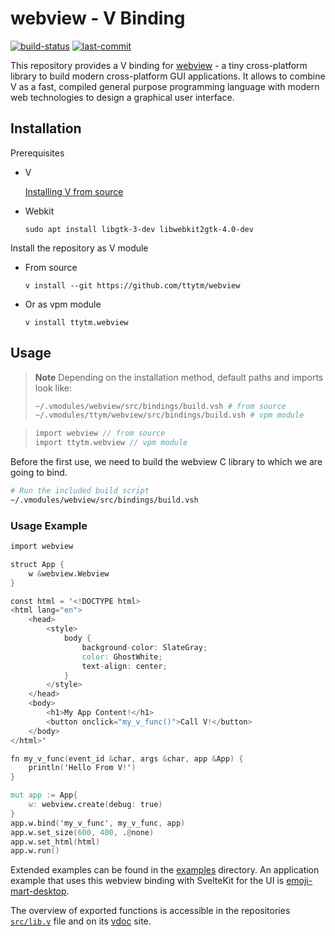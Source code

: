 # webview - V Binding

[![build-status](https://img.shields.io/github/actions/workflow/status/ttytm/webview/ci.yml?branch=main&style=flat-rounded)](https://github.com/ttytm/webview/actions/workflows/ci.yml?query=branch%3Amain)
[![last-commit](https://img.shields.io/github/last-commit/ttytm/webview?style=flat-rounded)](https://github.com/ttytm/webview)

This repository provides a V binding for [webview](https://github.com/webview/webview) - a tiny cross-platform library
to build modern cross-platform GUI applications. It allows to combine V as a fast, compiled general
purpose programming language with modern web technologies to design a graphical user interface.

## Installation

Prerequisites

- V

  [Installing V from source](https://github.com/vlang/v#installing-v-from-source)

- Webkit

  ```
  sudo apt install libgtk-3-dev libwebkit2gtk-4.0-dev
  ```

Install the repository as V module

- From source

  ```
  v install --git https://github.com/ttytm/webview
  ```

- Or as vpm module

  ```
  v install ttytm.webview
  ```

## Usage

> **Note**
> Depending on the installation method, default paths and imports look like:
>
> ```sh
> ~/.vmodules/webview/src/bindings/build.vsh # from source
> ~/.vmodules/ttym/webview/src/bindings/build.vsh # vpm module
> ```

> ```v
> import webview // from source
> import ttytm.webview // vpm module
> ```

Before the first use, we need to build the webview C library to which we are going to bind.

```sh
# Run the included build script
~/.vmodules/webview/src/bindings/build.vsh
```

### Usage Example

```v ignore
import webview

struct App {
	w &webview.Webview
}

const html = '<!DOCTYPE html>
<html lang="en">
	<head>
		<style>
			body {
				background-color: SlateGray;
				color: GhostWhite;
				text-align: center;
			}
		</style>
	</head>
	<body>
		<h1>My App Content!</h1>
		<button onclick="my_v_func()">Call V!</button>
	</body>
</html>'

fn my_v_func(event_id &char, args &char, app &App) {
	println('Hello From V!')
}

mut app := App{
	w: webview.create(debug: true)
}
app.w.bind('my_v_func', my_v_func, app)
app.w.set_size(600, 400, .@none)
app.w.set_html(html)
app.w.run()
```

Extended examples can be found in the [examples](https://github.com/ttytm/webview/tree/master/examples) directory.
An application example that uses this webview binding with SvelteKit for the UI is [emoji-mart-desktop](https://github.com/ttytm/emoji-mart-desktop).

The overview of exported functions is accessible in the repositories [`src/lib.v`](https://github.com/ttytm/webview/blob/master/src/lib.v)
file and on its [vdoc](https://ttytm.github.io/webview/) site.
